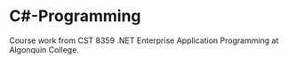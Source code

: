 # C#-Programming

Course work from CST 8359 .NET Enterprise Application Programming at Algonquin College.
